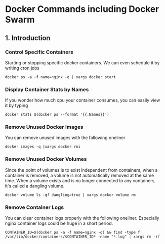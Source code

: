 # Docker Commands including Docker Swarm

## 1. Introduction
### Control Specific Containers

Starting or stopping specific docker containers. We can even schedule it by writing cron jobs

``` docker ps -a -f name=nginx -q | xargs docker start ```

### Display Container Stats by Names

If you wonder how much cpu your container consumes, you can easily view it by typing

``` docker stats $(docker ps --format '{{.Names}}') ```

### Remove Unused Docker Images 

You can remove unused images with the following oneliner 

``` docker images -q |xargs docker rmi ```

### Remove Unused Docker Volumes 

Since the point of volumes is to exist independent from containers, when a container is removed, a volume is not automatically removed at the same time. When a volume exists and is no longer connected to any containers, it's called a dangling volume.

``` docker volume ls -qf dangling=true | xargs docker volume rm ```


### Remove Container Logs

You can clear container logs properly with the following oneliner. Especially nginx container logs could be huge in a short period.

``` CONTAINER_ID=$(docker ps -a -f name=nginx -q) && find -type f /var/lib/docker/containers/$CONTAINER_ID* -name "*.log" | xargs rm -rf ```

